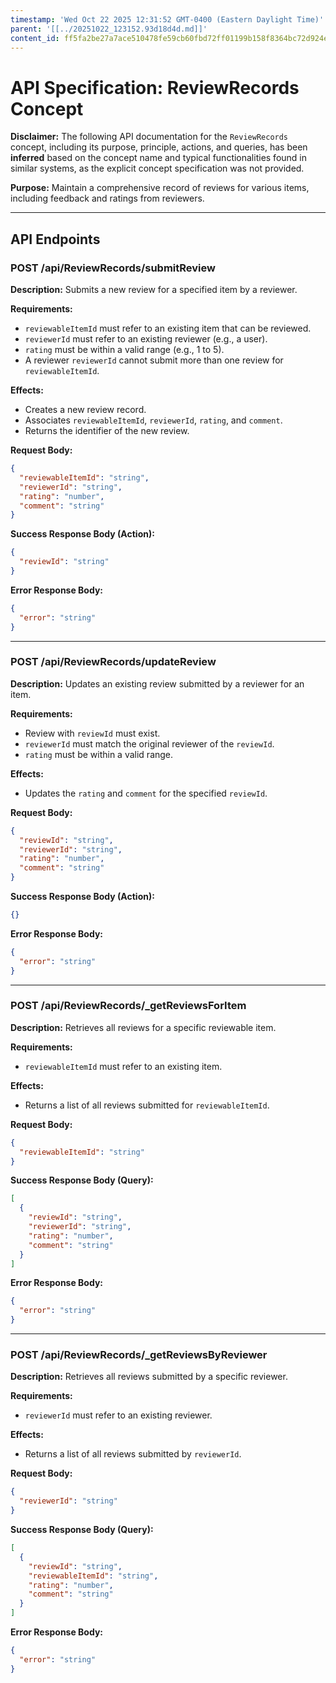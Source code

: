 ```yaml
---
timestamp: 'Wed Oct 22 2025 12:31:52 GMT-0400 (Eastern Daylight Time)'
parent: '[[../20251022_123152.93d18d4d.md]]'
content_id: ff5fa2be27a7ace510478fe59cb60fbd72ff01199b158f8364bc72d924ed8a54
---
```


# API Specification: ReviewRecords Concept

**Disclaimer:** The following API documentation for the `ReviewRecords` concept, including its purpose, principle, actions, and queries, has been **inferred** based on the concept name and typical functionalities found in similar systems, as the explicit concept specification was not provided.

**Purpose:** Maintain a comprehensive record of reviews for various items, including feedback and ratings from reviewers.

***

## API Endpoints

### POST /api/ReviewRecords/submitReview

**Description:** Submits a new review for a specified item by a reviewer.

**Requirements:**

* `reviewableItemId` must refer to an existing item that can be reviewed.
* `reviewerId` must refer to an existing reviewer (e.g., a user).
* `rating` must be within a valid range (e.g., 1 to 5).
* A reviewer `reviewerId` cannot submit more than one review for `reviewableItemId`.

**Effects:**

* Creates a new review record.
* Associates `reviewableItemId`, `reviewerId`, `rating`, and `comment`.
* Returns the identifier of the new review.

**Request Body:**

```json
{
  "reviewableItemId": "string",
  "reviewerId": "string",
  "rating": "number",
  "comment": "string"
}
```

**Success Response Body (Action):**

```json
{
  "reviewId": "string"
}
```

**Error Response Body:**

```json
{
  "error": "string"
}
```

***

### POST /api/ReviewRecords/updateReview

**Description:** Updates an existing review submitted by a reviewer for an item.

**Requirements:**

* Review with `reviewId` must exist.
* `reviewerId` must match the original reviewer of the `reviewId`.
* `rating` must be within a valid range.

**Effects:**

* Updates the `rating` and `comment` for the specified `reviewId`.

**Request Body:**

```json
{
  "reviewId": "string",
  "reviewerId": "string",
  "rating": "number",
  "comment": "string"
}
```

**Success Response Body (Action):**

```json
{}
```

**Error Response Body:**

```json
{
  "error": "string"
}
```

***

### POST /api/ReviewRecords/\_getReviewsForItem

**Description:** Retrieves all reviews for a specific reviewable item.

**Requirements:**

* `reviewableItemId` must refer to an existing item.

**Effects:**

* Returns a list of all reviews submitted for `reviewableItemId`.

**Request Body:**

```json
{
  "reviewableItemId": "string"
}
```

**Success Response Body (Query):**

```json
[
  {
    "reviewId": "string",
    "reviewerId": "string",
    "rating": "number",
    "comment": "string"
  }
]
```

**Error Response Body:**

```json
{
  "error": "string"
}
```

***

### POST /api/ReviewRecords/\_getReviewsByReviewer

**Description:** Retrieves all reviews submitted by a specific reviewer.

**Requirements:**

* `reviewerId` must refer to an existing reviewer.

**Effects:**

* Returns a list of all reviews submitted by `reviewerId`.

**Request Body:**

```json
{
  "reviewerId": "string"
}
```

**Success Response Body (Query):**

```json
[
  {
    "reviewId": "string",
    "reviewableItemId": "string",
    "rating": "number",
    "comment": "string"
  }
]
```

**Error Response Body:**

```json
{
  "error": "string"
}
```
